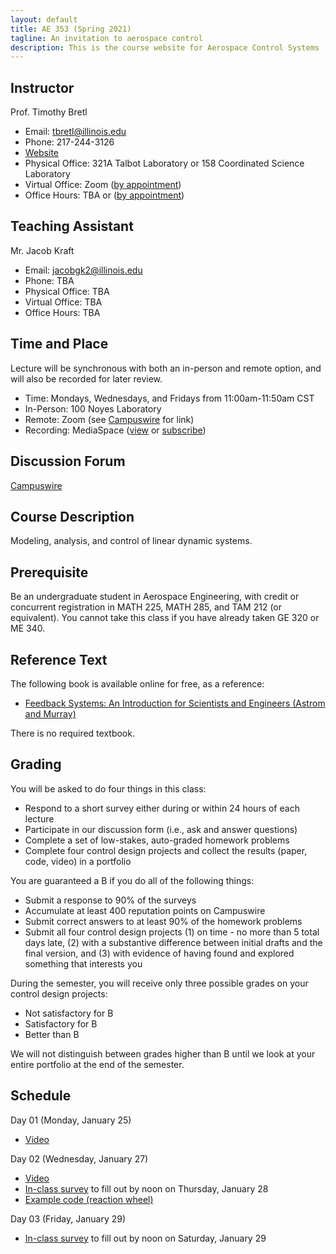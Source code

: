 ```yaml
---
layout: default
title: AE 353 (Spring 2021)
tagline: An invitation to aerospace control
description: This is the course website for Aerospace Control Systems
---
```


## Instructor

Prof. Timothy Bretl
* Email: <tbretl@illinois.edu>
* Phone: 217-244-3126
* [Website](https://bretl.csl.illinois.edu)
* Physical Office: 321A Talbot Laboratory or 158 Coordinated Science Laboratory
* Virtual Office: Zoom ([by appointment](https://calendly.com/timbretl))
* Office Hours: TBA or ([by appointment](https://calendly.com/timbretl))

## Teaching Assistant

Mr. Jacob Kraft
* Email: <jacobgk2@illinois.edu>
* Phone: TBA
* Physical Office: TBA
* Virtual Office: TBA
* Office Hours: TBA

## Time and Place

Lecture will be synchronous with both an in-person and remote option, and will also be recorded for later review.
* Time: Mondays, Wednesdays, and Fridays from 11:00am-11:50am CST
* In-Person: 100 Noyes Laboratory
* Remote: Zoom (see [Campuswire](https://campuswire.com/c/GC4DB42F3) for link)
* Recording: MediaSpace ([view](https://mediaspace.illinois.edu/channel/AE353+%28Spring+2021%29/) or [subscribe](https://mediaspace.illinois.edu/channel/AE353+%28Spring+2021%29/198983563/subscribe))

## Discussion Forum

[Campuswire](https://campuswire.com/c/GC4DB42F3)

## Course Description

Modeling, analysis, and control of linear dynamic systems.

## Prerequisite

Be an undergraduate student in Aerospace Engineering, with credit or concurrent registration in MATH 225, MATH 285, and TAM 212 (or equivalent). You cannot take this class if you have already taken GE 320 or ME 340.

## Reference Text

The following book is available online for free, as a reference:
* [Feedback Systems: An Introduction for Scientists and Engineers (Astrom and Murray)](https://fbswiki.org/)

There is no required textbook.

## Grading

You will be asked to do four things in this class:
* Respond to a short survey either during or within 24 hours of each lecture
* Participate in our discussion form (i.e., ask and answer questions)
* Complete a set of low-stakes, auto-graded homework problems
* Complete four control design projects and collect the results (paper, code, video) in a portfolio

You are guaranteed a B if you do all of the following things:
* Submit a response to 90% of the surveys
* Accumulate at least 400 reputation points on Campuswire
* Submit correct answers to at least 90% of the homework problems
* Submit all four control design projects (1) on time - no more than 5 total days late, (2) with a substantive difference between initial drafts and the final version, and (3) with evidence of having found and explored something that interests you

During the semester, you will receive only three possible grades on your control design projects:
* Not satisfactory for B
* Satisfactory for B
* Better than B

We will not distinguish between grades higher than B until we look at your entire portfolio at the end of the semester.

## Schedule

Day 01 (Monday, January 25)
* [Video](https://mediaspace.illinois.edu/media/t/1_bar216yw/)

Day 02 (Wednesday, January 27)
* [Video](https://mediaspace.illinois.edu/media/t/1_ljjd2109/)
* [In-class survey](https://forms.gle/t2t6UiE2CD52uY5U6) to fill out by noon on Thursday, January 28
* [Example code (reaction wheel)](https://github.com/tbretl/ae353-sp21/tree/main/examples/day02_wheel)

Day 03 (Friday, January 29)
* [In-class survey](https://docs.google.com/forms/d/e/1FAIpQLScgviwethSHLY-vwlXShup-ZOQdwHvkS6Ja3LE1zNqCec0tUQ/viewform?usp=sf_link) to fill out by noon on Saturday, January 29
